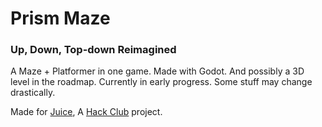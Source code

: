 # Prism Maze
### Up, Down, Top-down Reimagined

A Maze + Platformer in one game. Made with Godot. And possibly a 3D level in the roadmap.
Currently in early progress. Some stuff may change drastically.

Made for [Juice](https://github.com/hackclub/juice), A [Hack Club](https://github.com/hackclub) project.
